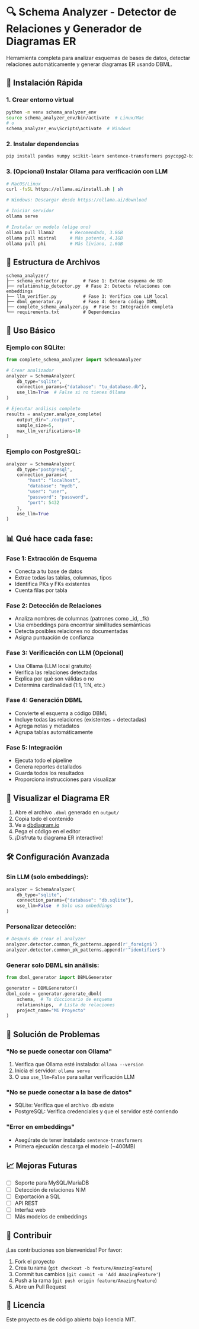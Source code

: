 # 🔍 Schema Analyzer - Detector de Relaciones y Generador de Diagramas ER

Herramienta completa para analizar esquemas de bases de datos, detectar relaciones automáticamente y generar diagramas ER usando DBML.

## 🚀 Instalación Rápida

### 1. Crear entorno virtual
```bash
python -m venv schema_analyzer_env
source schema_analyzer_env/bin/activate  # Linux/Mac
# o
schema_analyzer_env\Scripts\activate  # Windows
```

### 2. Instalar dependencias
```bash
pip install pandas numpy scikit-learn sentence-transformers psycopg2-binary requests tqdm python-dotenv
```

### 3. (Opcional) Instalar Ollama para verificación con LLM
```bash
# MacOS/Linux
curl -fsSL https://ollama.ai/install.sh | sh

# Windows: Descargar desde https://ollama.ai/download

# Iniciar servidor
ollama serve

# Instalar un modelo (elige uno)
ollama pull llama2      # Recomendado, 3.8GB
ollama pull mistral     # Más potente, 4.1GB
ollama pull phi         # Más liviano, 1.6GB
```

## 📁 Estructura de Archivos

```
schema_analyzer/
├── schema_extractor.py      # Fase 1: Extrae esquema de BD
├── relationship_detector.py  # Fase 2: Detecta relaciones con embeddings
├── llm_verifier.py          # Fase 3: Verifica con LLM local
├── dbml_generator.py        # Fase 4: Genera código DBML
├── complete_schema_analyzer.py  # Fase 5: Integración completa
└── requirements.txt         # Dependencias
```

## 🎯 Uso Básico

### Ejemplo con SQLite:
```python
from complete_schema_analyzer import SchemaAnalyzer

# Crear analizador
analyzer = SchemaAnalyzer(
    db_type="sqlite",
    connection_params={"database": "tu_database.db"},
    use_llm=True  # False si no tienes Ollama
)

# Ejecutar análisis completo
results = analyzer.analyze_complete(
    output_dir="./output",
    sample_size=5,
    max_llm_verifications=10
)
```

### Ejemplo con PostgreSQL:
```python
analyzer = SchemaAnalyzer(
    db_type="postgresql",
    connection_params={
        "host": "localhost",
        "database": "mydb",
        "user": "user",
        "password": "password",
        "port": 5432
    },
    use_llm=True
)
```

## 📊 Qué hace cada fase:

### Fase 1: Extracción de Esquema
- Conecta a tu base de datos
- Extrae todas las tablas, columnas, tipos
- Identifica PKs y FKs existentes
- Cuenta filas por tabla

### Fase 2: Detección de Relaciones
- Analiza nombres de columnas (patrones como _id, _fk)
- Usa embeddings para encontrar similitudes semánticas
- Detecta posibles relaciones no documentadas
- Asigna puntuación de confianza

### Fase 3: Verificación con LLM (Opcional)
- Usa Ollama (LLM local gratuito)
- Verifica las relaciones detectadas
- Explica por qué son válidas o no
- Determina cardinalidad (1:1, 1:N, etc.)

### Fase 4: Generación DBML
- Convierte el esquema a código DBML
- Incluye todas las relaciones (existentes + detectadas)
- Agrega notas y metadatos
- Agrupa tablas automáticamente

### Fase 5: Integración
- Ejecuta todo el pipeline
- Genera reportes detallados
- Guarda todos los resultados
- Proporciona instrucciones para visualizar

## 🎨 Visualizar el Diagrama ER

1. Abre el archivo `.dbml` generado en `output/`
2. Copia todo el contenido
3. Ve a [dbdiagram.io](https://dbdiagram.io/d)
4. Pega el código en el editor
5. ¡Disfruta tu diagrama ER interactivo!

## 🛠️ Configuración Avanzada

### Sin LLM (solo embeddings):
```python
analyzer = SchemaAnalyzer(
    db_type="sqlite",
    connection_params={"database": "db.sqlite"},
    use_llm=False  # Solo usa embeddings
)
```

### Personalizar detección:
```python
# Después de crear el analyzer
analyzer.detector.common_fk_patterns.append(r'_foreign$')
analyzer.detector.common_pk_patterns.append(r'^identifier$')
```

### Generar solo DBML sin análisis:
```python
from dbml_generator import DBMLGenerator

generator = DBMLGenerator()
dbml_code = generator.generate_dbml(
    schema,  # Tu diccionario de esquema
    relationships,  # Lista de relaciones
    project_name="Mi Proyecto"
)
```

## 🐛 Solución de Problemas

### "No se puede conectar con Ollama"
1. Verifica que Ollama esté instalado: `ollama --version`
2. Inicia el servidor: `ollama serve`
3. O usa `use_llm=False` para saltar verificación LLM

### "No se puede conectar a la base de datos"
- SQLite: Verifica que el archivo .db existe
- PostgreSQL: Verifica credenciales y que el servidor esté corriendo

### "Error en embeddings"
- Asegúrate de tener instalado `sentence-transformers`
- Primera ejecución descarga el modelo (~400MB)

## 📈 Mejoras Futuras

- [ ] Soporte para MySQL/MariaDB
- [ ] Detección de relaciones N:M
- [ ] Exportación a SQL
- [ ] API REST
- [ ] Interfaz web
- [ ] Más modelos de embeddings

## 🤝 Contribuir

¡Las contribuciones son bienvenidas! Por favor:
1. Fork el proyecto
2. Crea tu rama (`git checkout -b feature/AmazingFeature`)
3. Commit tus cambios (`git commit -m 'Add AmazingFeature'`)
4. Push a la rama (`git push origin feature/AmazingFeature`)
5. Abre un Pull Request

## 📝 Licencia

Este proyecto es de código abierto bajo licencia MIT.
